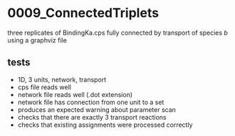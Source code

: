 # 0009_ConnectedTriplets

three replicates of BindingKa.cps fully connected by transport of species *b* using a graphviz file

## tests

- 1D, 3 units, network, transport
- cps file reads well
- network file reads well (.dot extension)
- network file has connection from one unit to a set
- produces an expected warning about parameter scan
- checks that there are exactly 3 transport reactions
- checks that existing assignments were processed correctly
